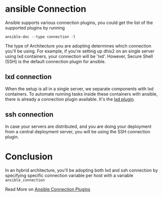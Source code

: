 # ansible Connection
Ansible supports various connection plugins, you could get the list of the
supported plugins by running
```
ansible-doc --type connection -l
```
The type of Architecture you are adopting determines which connection
you'll be using. For example, if you're setting up dhis2 on an single server using
lxd containers, your connection will be 'lxd'. However, Secure Shell (SSH) is the
default connection plugin for ansible.

## lxd connection 
When the setup is all in a single server, we separate components with lxd
containers. To automate running tasks inside these containers with ansible,
there is already a connection plugin available. It's the [lxd plugin](https://docs.ansible.com/ansible/latest/collections/community/general/lxd_connection.html). 

## ssh connection
In case your servers are distributed, and you  are doing your deployment from a
central deployment server, you will be using the SSH connection plugin. 

# Conclusion
In an hybrid architecture, you'll be adopting both lxd and ssh connection by
specifying specific connection variable per host with a variable
`ansible_connection`

Read More on [Ansible Connection Plugins](https://docs.ansible.com/ansible/latest/plugins/connection.html)
